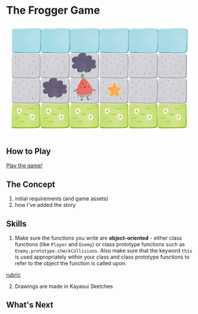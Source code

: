 # The Frogger Game

![](images/github-cover-image-v2.png)

## How to Play
[Play the game!](https://tinylittlemaggie.github.io/The-Frogger-Game)

## The Concept
1. initial requirements (and game assets)
2. how I've added the story

## Skills

1. Make sure the functions you write are **object-oriented** - either class functions (like `Player` and `Enemy`) or class prototype functions such as `Enemy.prototype.checkCollisions`. Also make sure that the keyword `this` is used appropriately within your class and class prototype functions to refer to the object the function is called upon.

[rubric](https://review.udacity.com/#!/rubrics/15/view)

2. Drawings are made in Kayasui Sketches

## What's Next
